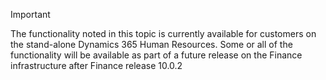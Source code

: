 > [!IMPORTANT]
> The functionality noted in this topic is currently available for customers on the stand-alone Dynamics 365 Human Resources. Some or all of the functionality will be available as part of a future release on the Finance infrastructure after Finance release 10.0.2